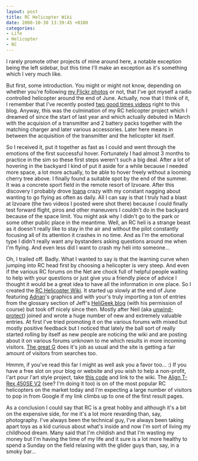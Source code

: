 ```yaml
---
layout: post
title: RC Helicopter Wiki
date: 2008-10-30 13:39:45 +0100
categories:
- Life
- Helicopter
- RC
---
```

<p>I rarely promote other projects of mine around here, a notable exception being the left sidebar, but this time I'll make an exception as it's something which I very much like.</p>
<p>But first, some introduction. You might or might not know, depending on whether you're following <a href="http://www.flickr.com/photos/janos/">my Flickr photos</a> or not, that I've got myself a radio controlled helicopter around the end of June. Actually, now that I think of it, I remember that I've recently posted <a href="http://www.rusiczki.net/blog/archives/2008/09/29/good_times">two good times videos</a> right to this blog. Anyway, this was the culmination of my RC helicopter project which I dreamed of since the start of last year and which actually debuted in March with the acquision of a transmitter and 2 battery packs together with the matching charger and later various accessories. Later here means in between the acquisition of the transmitter and the helicopter kit itself.</p>
<p>So I received it, put it together as fast as I could and went through the emotions of the first successful hover. Fortunately I had almost 3 months to practice in the sim so these first steps weren't such a big deal. After a lot of hovering in the backyard I kind of put it aside for a while because I needed more space, a lot more actually, to be able to hover freely without a looming cherry tree above. I finally found a suitable spot by the end of the summer. It was a concrete sport field in the remote resort of Izvoare. After this discovery I probably drove <a href="http://www.flickr.com/photos/ioana/">Ioana</a> crazy with my constant nagging about wanting to go flying as often as daily. All I can say is that I truly had a blast at Izvoare (the two videos I posted were shot there) because I could finally test forward flight, piros and other maneuvers I couldn't do in the backyard because of the space limit. You might ask why I didn't go to the park or some other public place in the meantime. Well, an RC heli is a strange beast as it doesn't really like to stay in the air and without the pilot constantly focusing all of its attention it crashes in no time. And as I'm the emotional type I didn't really want any bystanders asking questions around me when I'm flying. And even less did I want to crash my heli into someone...</p>
<p>Oh, I trailed off. Badly. What I wanted to say is that the learning curve when jumping into RC head first by choosing a helicopter is very steep. And even if the various RC forums on the Net are chock full of helpful people waiting to help with your questions or just give you a friendly piece of advice I thought it would be a great idea to have all the information in one place. So I created the <a href="http://www.rcheliwiki.com">RC Helicopter Wiki</a>. It started up slowly at the end of June featuring <a href="http://www.adnan.ro">Adnan</a>'s graphics and with your's truly importing a ton of entries from the glossary section of Jeff's <a href="http://heligeek.wordpress.com">HeliGeek blog</a> (with his permission of course) but took off nicely since then. Mostly after Neil (aka <a href="http://www.rcheliwiki.com/User:Unwind-protect">unwind-protect</a>) joined and wrote a huge number of new and extremely valuable entries. At first I've tried promoting it on the various forums with mixed but mostly positive feedback but I noticed that lately the ball sort of really started rolling by itself as new people are noticing the wiki and are posting about it on various forums unknown to me which results in more incoming visitors. <a href="http://www.google.com">The great G</a> does it's job as usual and the site is getting a fair amount of visitors from searches too.</p>
<p>Hmmm, if you've read this far I might as well ask you a favor too... :) If you have a free slot on your blog or website and you wish to help a non-profit, l'art pour l'art style project, take <a href="http://www.rusiczki.net/blog/blogstuff/rc-heli-wiki-link.txt">this code</a> and link to the wiki. The <a href="http://www.rcheliwiki.com/Align_T-Rex_450SE_V2">Align T-Rex 450SE V2</a> (see? I'm doing it too) is on of the most popular RC helicopters on the market today and I'm expecting a large number of visitors to pop in from Google if my link climbs up to one of the first result pages.</p>
<p>As a conclusion I could say that RC is a great hobby and although it's a bit on the expensive side, for me it's a lot more revarding than, say, photography. I've always been the technical guy, I've always been taking apart toys as a kid curious about what's inside and now I'm sort of living my childhood dream. Many said that I'm childish and that I'm wasting my money but I'm having the time of my life and it sure is a lot more healthy to spend a Sunday on the field relaxing with the glider guys than, say, in a smoky bar...</p>
